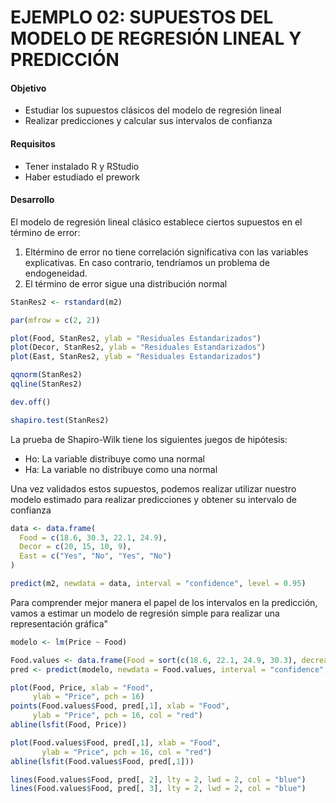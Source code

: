 # EJEMPLO 02: SUPUESTOS DEL MODELO DE REGRESIÓN LINEAL Y PREDICCIÓN

#### Objetivo

- Estudiar los supuestos clásicos del modelo de regresión lineal
- Realizar predicciones y calcular sus intervalos de confianza

#### Requisitos

- Tener instalado R y RStudio
- Haber estudiado el prework

#### Desarrollo

El modelo de regresión lineal clásico establece ciertos supuestos en el término 
de error:
1) Eltérmino de error no tiene correlación significativa con las variables 
explicativas. En caso contrario, tendríamos un problema de endogeneidad.
2) El término de error sigue una distribución normal

```R
StanRes2 <- rstandard(m2)

par(mfrow = c(2, 2))

plot(Food, StanRes2, ylab = "Residuales Estandarizados")
plot(Decor, StanRes2, ylab = "Residuales Estandarizados")
plot(East, StanRes2, ylab = "Residuales Estandarizados")

qqnorm(StanRes2)
qqline(StanRes2)

dev.off()

shapiro.test(StanRes2)
```
La prueba de Shapiro-Wilk tiene los siguientes juegos de hipótesis:
- Ho: La variable distribuye como una normal
- Ha: La variable no distribuye como una normal

Una vez validados estos supuestos, podemos realizar utilizar nuestro modelo estimado 
para realizar predicciones y obtener su intervalo de confianza
```R
data <- data.frame(
  Food = c(18.6, 30.3, 22.1, 24.9),
  Decor = c(20, 15, 10, 9),
  East = c("Yes", "No", "Yes", "No")
)

predict(m2, newdata = data, interval = "confidence", level = 0.95)
```

Para comprender mejor manera el papel de los intervalos en la predicción, vamos a 
estimar un modelo de regresión simple para realizar una representación gráfica"
```R
modelo <- lm(Price ~ Food)

Food.values <- data.frame(Food = sort(c(18.6, 22.1, 24.9, 30.3), decreasing = FALSE))
pred <- predict(modelo, newdata = Food.values, interval = "confidence", level = 0.95)

plot(Food, Price, xlab = "Food", 
     ylab = "Price", pch = 16)
points(Food.values$Food, pred[,1], xlab = "Food", 
     ylab = "Price", pch = 16, col = "red")
abline(lsfit(Food, Price))

plot(Food.values$Food, pred[,1], xlab = "Food", 
       ylab = "Price", pch = 16, col = "red")
abline(lsfit(Food.values$Food, pred[,1]))

lines(Food.values$Food, pred[, 2], lty = 2, lwd = 2, col = "blue")
lines(Food.values$Food, pred[, 3], lty = 2, lwd = 2, col = "blue")
```
